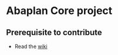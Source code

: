 # Abaplan Core project

## Prerequisite to contribute
* Read the [wiki](https://github.com/ABAPlan/abaplan-core/wiki)
